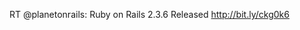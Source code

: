 <!--
id: 624782163
link: http://kevinisom.info/post/624782163/rt-planetonrails-ruby-on-rails-2-3-6-released
slug: rt-planetonrails-ruby-on-rails-2-3-6-released
date: Sun May 23 2010 23:54:45 GMT+1200 (NZST)
raw: {"blog_name":"kevinisom","id":624782163,"post_url":"http://kevinisom.info/post/624782163/rt-planetonrails-ruby-on-rails-2-3-6-released","slug":"rt-planetonrails-ruby-on-rails-2-3-6-released","type":"text","date":"2010-05-23 11:54:45 GMT","timestamp":1274615685,"state":"published","format":"html","reblog_key":"Q3XbmFSP","tags":[],"short_url":"http://tmblr.co/Zw68YybFMjJ","highlighted":[],"feed_item":"http://twitter.com/kev_nz/statuses/14548778567","from_feed_id":"650289","note_count":0,"title":null,"body":"<p>RT @planetonrails: Ruby on Rails 2.3.6 Released <a href=\"http://bit.ly/ckg0k6\" target=\"_blank\">http://bit.ly/ckg0k6</a></p>"}
publish: 2010-05-023
tags: 
title: null
-->


RT @planetonrails: Ruby on Rails 2.3.6 Released <http://bit.ly/ckg0k6>


